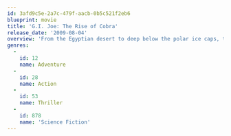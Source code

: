 ```yaml
---
id: 3afd9c5e-2a7c-479f-aacb-0b5c521f2eb6
blueprint: movie
title: 'G.I. Joe: The Rise of Cobra'
release_date: '2009-08-04'
overview: 'From the Egyptian desert to deep below the polar ice caps, the elite G.I. JOE team uses the latest in next-generation spy and military equipment to fight the corrupt arms dealer Destro and the growing threat of the mysterious Cobra organization to prevent them from plunging the world into chaos.'
genres:
  -
    id: 12
    name: Adventure
  -
    id: 28
    name: Action
  -
    id: 53
    name: Thriller
  -
    id: 878
    name: 'Science Fiction'
---
```

